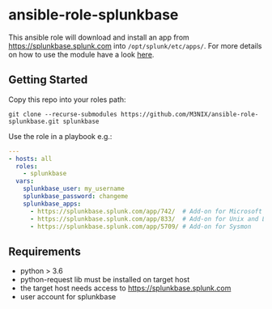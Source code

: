 # ansible-role-splunkbase

This ansible role will download and install an app from https://splunkbase.splunk.com into `/opt/splunk/etc/apps/`.
For more details on how to use the module have a look [here](https://github.com/M3NIX/ansible-module-splunkbase.git).

## Getting Started

Copy this repo into your roles path:
```
git clone --recurse-submodules https://github.com/M3NIX/ansible-role-splunkbase.git splunkbase
```

Use the role in a playbook e.g.:
```yaml
---
- hosts: all
  roles:
    - splunkbase
  vars:
    splunkbase_user: my_username
    splunkbase_password: changeme
    splunkbase_apps:
      - https://splunkbase.splunk.com/app/742/  # Add-on for Microsoft Windows
      - https://splunkbase.splunk.com/app/833/  # Add-on for Unix and Linux
      - https://splunkbase.splunk.com/app/5709/ # Add-on for Sysmon
```

## Requirements

- python > 3.6
- python-request lib must be installed on target host
- the target host needs access to https://splunkbase.splunk.com
- user account for splunkbase

